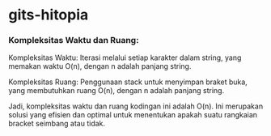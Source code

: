 # gits-hitopia

### Kompleksitas Waktu dan Ruang:
Kompleksitas Waktu:
Iterasi melalui setiap karakter dalam string, yang memakan waktu O(n), dengan n adalah panjang string.

Kompleksitas Ruang:
Penggunaan stack untuk menyimpan braket buka, yang membutuhkan ruang O(n), dengan n adalah panjang string.

Jadi, kompleksitas waktu dan ruang kodingan ini adalah O(n). Ini merupakan solusi yang efisien dan optimal untuk menentukan apakah suatu rangkaian bracket seimbang atau tidak.
